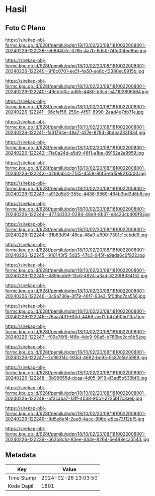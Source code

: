 # Hasil

## Foto C Plano

https://sirekap-obj-formc.kpu.go.id/628f/pemilu/pdpr/18/10/02/20/08/1810022008001-20240226-122238--eb88407c-079b-4a7b-8d50-74fe0f4ed8be.jpg

https://sirekap-obj-formc.kpu.go.id/628f/pemilu/pdpr/18/10/02/20/08/1810022008001-20240226-122240--9f8c0701-ee5f-4a50-ae8c-f2380ec6915b.jpg

https://sirekap-obj-formc.kpu.go.id/628f/pemilu/pdpr/18/10/02/20/08/1810022008001-20240226-122240--49ebfd0a-ad65-4480-b3cd-547103806564.jpg

https://sirekap-obj-formc.kpu.go.id/628f/pemilu/pdpr/18/10/02/20/08/1810022008001-20240226-122241--06cfe156-259c-4f57-8990-2ead4e7db71e.jpg

https://sirekap-obj-formc.kpu.go.id/628f/pemilu/pdpr/18/10/02/20/08/1810022008001-20240226-122241--fa31764e-48a7-427e-8784-3bdba233f834.jpg

https://sirekap-obj-formc.kpu.go.id/628f/pemilu/pdpr/18/10/02/20/08/1810022008001-20240226-122242--7fe0a24d-a5d9-46f1-a1be-89152a2a9959.jpg

https://sirekap-obj-formc.kpu.go.id/628f/pemilu/pdpr/18/10/02/20/08/1810022008001-20240226-122243--0298abc4-7135-4558-86f5-ea15e8213000.jpg

https://sirekap-obj-formc.kpu.go.id/628f/pemilu/pdpr/18/10/02/20/08/1810022008001-20240226-122243--a912d5b3-355e-4436-9869-464b3bd3d8b6.jpg

https://sirekap-obj-formc.kpu.go.id/628f/pemilu/pdpr/18/10/02/20/08/1810022008001-20240226-122244--4774d303-0284-48e9-8b37-e8423cb409f9.jpg

https://sirekap-obj-formc.kpu.go.id/628f/pemilu/pdpr/18/10/02/20/08/1810022008001-20240226-122244--91b63d94-48ca-48a0-a900-7301c1ccbdd9.jpg

https://sirekap-obj-formc.kpu.go.id/628f/pemilu/pdpr/18/10/02/20/08/1810022008001-20240226-122245--910143f5-5d25-47b3-945f-e9ada6c6f922.jpg

https://sirekap-obj-formc.kpu.go.id/628f/pemilu/pdpr/18/10/02/20/08/1810022008001-20240226-122245--4895cdb9-13c6-4924-a3ad-3220f8334152.jpg

https://sirekap-obj-formc.kpu.go.id/628f/pemilu/pdpr/18/10/02/20/08/1810022008001-20240226-122246--0c9a736e-3f79-46f7-93e3-5f0dbd7ca556.jpg

https://sirekap-obj-formc.kpu.go.id/628f/pemilu/pdpr/18/10/02/20/08/1810022008001-20240226-122246--76aa7431-6f0d-4466-aed1-b47a905d13a7.jpg

https://sirekap-obj-formc.kpu.go.id/628f/pemilu/pdpr/18/10/02/20/08/1810022008001-20240226-122247--f09e76f8-f46b-4dc9-90a5-b786bc2cc8b5.jpg

https://sirekap-obj-formc.kpu.go.id/628f/pemilu/pdpr/18/10/02/20/08/1810022008001-20240226-122247--2c963f4c-935d-4692-bd95-9c87e5b15989.jpg

https://sirekap-obj-formc.kpu.go.id/628f/pemilu/pdpr/18/10/02/20/08/1810022008001-20240226-122248--0b99655d-dcaa-4d05-9f19-d3ed5b536bf0.jpg

https://sirekap-obj-formc.kpu.go.id/628f/pemilu/pdpr/18/10/02/20/08/1810022008001-20240226-122248--bf2caba7-13ff-4038-90b1-2725bf7c3ae6.jpg

https://sirekap-obj-formc.kpu.go.id/628f/pemilu/pdpr/18/10/02/20/08/1810022008001-20240226-122249--9d5e8ef4-2ee8-4acc-996c-e9ca73f12bf5.jpg

https://sirekap-obj-formc.kpu.go.id/628f/pemilu/pdpr/18/10/02/20/08/1810022008001-20240226-122239--562b8c1d-83ee-444e-8264-5e498eca5543.jpg


## Metadata

| Key        | Value               |
| ---------- | ------------------- |
| Time Stamp | 2024-02-26 13:03:50 |
| Kode Dapil | 1801                |



